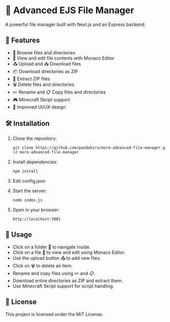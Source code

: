 # 📂 Advanced EJS File Manager

A powerful file manager built with Next.js and an Express backend.

## 🚀 Features

- 📁 Browse files and directories
- 📄 View and edit file contents with Monaco Editor
- 📤 Upload and 📥 Download files
- 📦 Download directories as ZIP
- 📂 Extract ZIP files
- 🗑️ Delete files and directories
- ✏️ Rename and 📋 Copy files and directories
- 🎮 Minecraft Skript support
- 🎨 Improved UI/UX design

## 🛠️ Installation

1. Clone the repository:
   ```sh
   git clone https://github.com/pandahiro/more-advanced-file-manager.git
   cd more-advanced-file-manager
   ```

2. Install dependencies:
   ```sh
   npm install
   ```

3. Edit config.json
3. Start the server:
   ```sh
   node index.js
   ```

5. Open in your browser:
   ```
   http://localhost:3001
   ```

## 📝 Usage

- Click on a folder 📂 to navigate inside.
- Click on a file 📄 to view and edit using Monaco Editor.
- Use the upload button 📤 to add new files.
- Click on 🗑️ to delete an item.
- Rename and copy files using ✏️ and 📋.
- Download entire directories as ZIP and extract them.
- Use Minecraft Skript support for script handling.

## 📜 License

This project is licensed under the MIT License.
